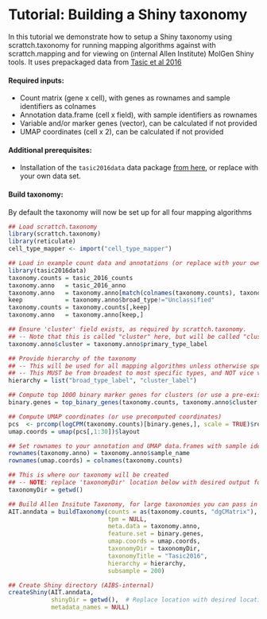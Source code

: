 # Tutorial: Building a Shiny taxonomy 

In this tutorial we demonstrate how to setup a Shiny taxonomy using scrattch.taxonomy for running mapping algorithms against with scrattch.mapping and for viewing on (internal Allen Institute) MolGen Shiny tools. It uses prepackaged data from [Tasic et al 2016](https://www.nature.com/articles/nn.4216)

#### Required inputs:

* Count matrix (gene x cell), with genes as rownames and sample identifiers as colnames
* Annotation data.frame (cell x field), with sample identifiers as rownames
* Variable and/or marker genes (vector), can be calculated if not provided
* UMAP coordinates (cell x 2), can be calculated if not provided

#### Additional prerequisites:

* Installation of the `tasic2016data` data package [from here](https://github.com/AllenInstitute/tasic2016data/), or replace with your own data set.

#### Build taxonomy:

By default the taxonomy will now be set up for all four mapping algorithms

```R
## Load scrattch.taxonomy
library(scrattch.taxonomy)
library(reticulate)
cell_type_mapper <- import("cell_type_mapper")

## Load in example count data and annotations (or replace with your own)
library(tasic2016data)
taxonomy.counts = tasic_2016_counts
taxonomy.anno   = tasic_2016_anno
taxonomy.anno   = taxonomy.anno[match(colnames(taxonomy.counts), taxonomy.anno$sample_name),]
keep            = taxonomy.anno$broad_type!="Unclassified"
taxonomy.counts = taxonomy.counts[,keep]
taxonomy.anno   = taxonomy.anno[keep,]

## Ensure 'cluster' field exists, as required by scrattch.taxonomy.
## -- Note that this is called "cluster" here, but will be called "cluster_label" everywhere else
taxonomy.anno$cluster = taxonomy.anno$primary_type_label

## Provide hierarchy of the taxonomy
## -- This will be used for all mapping algorithms unless otherwise specified
## -- This MUST be from broadest to most specific types, and NOT vice versa
hierarchy = list("broad_type_label", "cluster_label")

## Compute top 1000 binary marker genes for clusters (or use a pre-existing vector)
binary.genes = top_binary_genes(taxonomy.counts, taxonomy.anno$cluster, 1000)

## Compute UMAP coordinates (or use precomputed coordinates)
pcs  <- prcomp(logCPM(taxonomy.counts)[binary.genes,], scale = TRUE)$rotation
umap.coords = umap(pcs[,1:30])$layout

## Set rownames to your annotation and UMAP data.frames with sample identifiers (Required!)
rownames(taxonomy.anno) = taxonomy.anno$sample_name
rownames(umap.coords) = colnames(taxonomy.counts)

## This is where our taxonomy will be created
## -- NOTE: replace 'taxonomyDir' location below with desired output folder location
taxonomyDir = getwd()

## Build Allen Insitute Taxonomy, for large taxonomies you can pass in tpm and cluster_stats if pre-computed.
AIT.anndata = buildTaxonomy(counts = as(taxonomy.counts, "dgCMatrix"),
                            tpm = NULL,
                            meta.data = taxonomy.anno,
                            feature.set = binary.genes,
                            umap.coords = umap.coords,
                            taxonomyDir = taxonomyDir,
                            taxonomyTitle = "Tasic2016",
                            hierarchy = hierarchy,
                            subsample = 200)

## Create Shiny directory (AIBS-internal)
createShiny(AIT.anndata,
            shinyDir = getwd(),  # Replace location with desired location for shiny directory output
            metadata_names = NULL)
```
